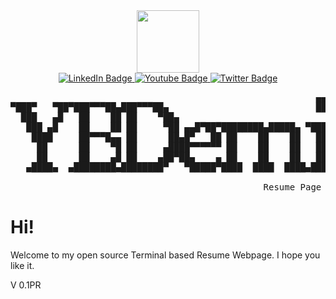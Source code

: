 <div id="header" align="center">
  <img src="https://yt3.googleusercontent.com/ytc/AOPolaTPiHmF2G8MsWKRLGCudYOtGfBNNsMIY5_yZ7HrImQ=s176-c-k-c0x00ffffff-no-rj" width="100"/>
</div>
<div id="header" align="center">
  <div id="badges">
    <a href="https://www.linkedin.com/in/yusuf-berkan-demirbag-87b9ba231/">
      <img src="https://img.shields.io/badge/LinkedIn-blue?style=for-the-badge&logo=linkedin&logoColor=white" alt="LinkedIn Badge"/>
    </a>
    <a href="https://www.youtube.com/channel/UCrXZz6P7GNJIAmq6qHNpKdw">
      <img src="https://img.shields.io/badge/YouTube-red?style=for-the-badge&logo=youtube&logoColor=white" alt="Youtube Badge"/>
    </a>
    <a href="https://twitter.com/zketra7">
      <img src="https://img.shields.io/badge/Twitter-blue?style=for-the-badge&logo=twitter&logoColor=white" alt="Twitter Badge"/>
    </a>
  </div>
</div>
<pre class="special">
                                                          ▄▄           ▄▄                        
▀███▀   ▀██▀███▀▀▀██▄███▀▀▀██▄                            ██          ▄██                        
  ███   ▄█   ██    ██ ██    ▀██▄                                       ██                        
   ███ ▄█    ██    ██ ██     ▀██ ▄▄█▀██▀████████▄█████▄ ▀███ ▀███▄███  ██▄████▄  ▄█▀██▄  ▄█▀█████
    ████     ██▀▀▀█▄▄ ██      ██▄█▀   ██ ██    ██    ██   ██   ██▀ ▀▀  ██    ▀████   ██ ▄██  ██  
     ██      ██    ▀█ ██     ▄████▀▀▀▀▀▀ ██    ██    ██   ██   ██      ██     ██ ▄█████ ▀█████▀  
     ██      ██    ▄█ ██    ▄██▀██▄    ▄ ██    ██    ██   ██   ██      ██▄   ▄████   ██ ██       
   ▄████▄  ▄████████▄████████▀   ▀█████▀████  ████  ████▄████▄████▄    █▀█████▀ ▀████▀██▄███████ 
                                                                                        █▀     ██
                                                Resume Page           V.0.2 Post Release  ██████▀  
</pre>
<h1>Hi!</h1>
<p>Welcome to my open source Terminal based Resume Webpage. I hope you like it.</p>

V 0.1PR
